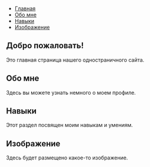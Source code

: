 
<head>
 <meta charset="UTF-8">
 <meta name="viewport" content="width=device-width, initialscale=1.0">
 <title>Одностраничный сайт</title>
 <link rel="stylesheet" href="styles.css">
</head>
<body>
<nav>
 <ul>
 <li><a href="#home" class="navlink">Главная</a></li>
 <li><a href="#about" class="nav-link">Обо мне</a></li>
 <li><a href="#skills" class="navlink">Навыки</a></li>
 <li><a href="#image" class="navlink">Изображение</a></li>
 </ul>
</nav>
<div id="home" class="section active">
 <h2>Добро пожаловать!</h2>
 <p>Это главная страница нашего
одностраничного сайта.</p>
</div>
<div id="about" class="section">
 <h2>Обо мне</h2>
 <p>Здесь вы можете узнать немного
о моем профиле.</p>
</div>
<div id="skills" class="section">
 <h2>Навыки</h2>
 <p>Этот раздел посвящен моим
навыкам и умениям.</p>
</div>
<div id="image" class="section">
 <h2>Изображение</h2>
 <p>Здесь будет размещено какое-то
изображение.</p>
</div>
</body>
<body>
 <script src="script.js"></script>
</body>
</html>
